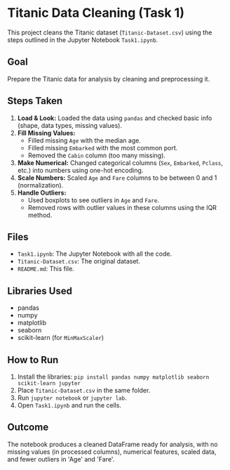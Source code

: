 # Titanic Data Cleaning (Task 1)

This project cleans the Titanic dataset (`Titanic-Dataset.csv`) using the steps outlined in the Jupyter Notebook `Task1.ipynb`.

## Goal

Prepare the Titanic data for analysis by cleaning and preprocessing it.

## Steps Taken

1.  **Load & Look:** Loaded the data using `pandas` and checked basic info (shape, data types, missing values).
2.  **Fill Missing Values:**
    *   Filled missing `Age` with the median age.
    *   Filled missing `Embarked` with the most common port.
    *   Removed the `Cabin` column (too many missing).
3.  **Make Numerical:** Changed categorical columns (`Sex`, `Embarked`, `Pclass`, etc.) into numbers using one-hot encoding.
4.  **Scale Numbers:** Scaled `Age` and `Fare` columns to be between 0 and 1 (normalization).
5.  **Handle Outliers:**
    *   Used boxplots to see outliers in `Age` and `Fare`.
    *   Removed rows with outlier values in these columns using the IQR method.

## Files

*   `Task1.ipynb`: The Jupyter Notebook with all the code.
*   `Titanic-Dataset.csv`: The original dataset.
*   `README.md`: This file.

## Libraries Used

*   pandas
*   numpy
*   matplotlib
*   seaborn
*   scikit-learn (for `MinMaxScaler`)

## How to Run

1.  Install the libraries: `pip install pandas numpy matplotlib seaborn scikit-learn jupyter`
2.  Place `Titanic-Dataset.csv` in the same folder.
3.  Run `jupyter notebook` or `jupyter lab`.
4.  Open `Task1.ipynb` and run the cells.

## Outcome

The notebook produces a cleaned DataFrame ready for analysis, with no missing values (in processed columns), numerical features, scaled data, and fewer outliers in 'Age' and 'Fare'.
